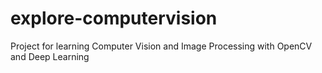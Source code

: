 # explore-computervision
Project for learning Computer Vision and Image Processing with OpenCV and Deep Learning

